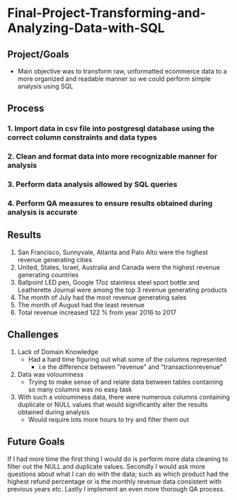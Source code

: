 # Final-Project-Transforming-and-Analyzing-Data-with-SQL

## Project/Goals
- Main objective was to transform raw, unformatted ecommerce data to a more organized and readable manner so we could perform simple analysis using SQL

## Process
### 1. Import data in csv file into postgresql database using the correct column constraints and data types
### 2. Clean and format data into more recognizable manner for analysis
### 3. Perform data analysis allowed by SQL queries
### 4. Perform QA measures to ensure results obtained during analysis is accurate

## Results
1. San Francisco, Sunnyvale, Atlanta and Palo Alto were the highest revenue generating cities
2. United, States, Israel, Australia and Canada were the highest revenue generating countries
3. Ballpoint LED pen, Google 17oz stainless steel sport bottle and Leatherette Journal were among the top 3 revenue generating products
4. The month of July had the most revenue generating sales
5. The month of August had the least revenue
6. Total revenue increased 122 % from year 2016 to 2017

## Challenges 
1. Lack of Domain Knowledge
    - Had a hard time figuring out what some of the columns represented
        - i.e the difference between "revenue" and "transactionrevenue"
2. Data was volouminess 
    - Trying to make sense of and relate data between tables containing so many columns was no easy task
3. With such a volouminess data, there were numerous columns containing duplicate or NULL values that would significantly alter the results obtained during analysis
    - Would require lots more hours to try and filter them out
    

## Future Goals
If I had more time the first thing I would do is perform more data cleaning to filter out the NULL and duplicate values. Secondly I would ask more questions about what I can do with the data; such as which product had the highest refund percentage or is the monthly revenue data consistent with previous years etc. Lastly I implement an even more thorough QA process.
